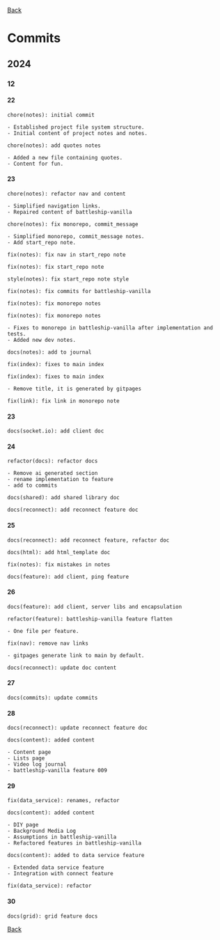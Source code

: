 [Back](index.md)

# Commits

## 2024

### 12

#### 22

```plaintext
chore(notes): initial commit

- Established project file system structure.
- Initial content of project notes and notes.
```

```plaintext
chore(notes): add quotes notes

- Added a new file containing quotes.
- Content for fun.
```

#### 23

```plaintext
chore(notes): refactor nav and content

- Simplified navigation links.
- Repaired content of battleship-vanilla
```

```plaintext
chore(notes): fix monorepo, commit_message

- Simplified monorepo, commit_message notes.
- Add start_repo note.
```

```plaintext
fix(notes): fix nav in start_repo note
```

```plaintext
fix(notes): fix start_repo note
```

```plaintext
style(notes): fix start_repo note style
```

```plaintext
fix(notes): fix commits for battleship-vanilla
```

```plaintext
fix(notes): fix monorepo notes
```

```plaintext
fix(notes): fix monorepo notes

- Fixes to monorepo in battleship-vanilla after implementation and tests.
- Added new dev notes.
```

```plaintext
docs(notes): add to journal
```

```plaintext
fix(index): fixes to main index
```

```plaintext
fix(index): fixes to main index

- Remove title, it is generated by gitpages
```

```plaintext
fix(link): fix link in monorepo note
```

#### 23

```plaintext
docs(socket.io): add client doc
```

#### 24

```plaintext
refactor(docs): refactor docs

- Remove ai generated section
- rename implementation to feature
- add to commits
```

```plaintext
docs(shared): add shared library doc
```

```plaintext
docs(reconnect): add reconnect feature doc
```

#### 25

```plaintext
docs(reconnect): add reconnect feature, refactor doc
```

```plaintext
docs(html): add html_template doc
```

```plaintext
fix(notes): fix mistakes in notes
```

```plaintext
docs(feature): add client, ping feature
```

#### 26

```plaintext
docs(feature): add client, server libs and encapsulation
```

```plaintext
refactor(feature): battleship-vanilla feature flatten

- One file per feature.
```

```plaintext
fix(nav): remove nav links

- gitpages generate link to main by default.
```

```plaintext
docs(reconnect): update doc content
```

#### 27

```plaintext
docs(commits): update commits
```

#### 28

```plaintext
docs(reconnect): update reconnect feature doc
```

```plaintext
docs(content): added content

- Content page
- Lists page
- Video log journal
- battleship-vanilla feature 009
```

#### 29

```plaintext
fix(data_service): renames, refactor
```

```plaintext
docs(content): added content

- DIY page
- Background Media Log
- Assumptions in battleship-vanilla
- Refactored features in battleship-vanilla
```

```plaintext
docs(content): added to data service feature

- Extended data service feature
- Integration with connect feature
```

```plaintext
fix(data_service): refactor
```

#### 30

```plaintext
docs(grid): grid feature docs
```

[Back](index.md)
